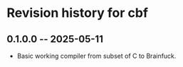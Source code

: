 # Revision history for cbf

## 0.1.0.0 -- 2025-05-11

* Basic working compiler from subset of C to Brainfuck.
